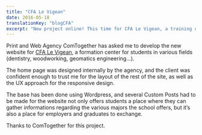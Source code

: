 ```yaml
---
title: "CFA Le Vigean"
date: 2016-05-18
translationKey: "blogCFA"
excerpt: "New project online! This time for CFA Le Vigean, a training center for multiple hand crafts."
---
```

Print and Web Agency ComTogether has asked me to develop the new website for [CFA Le Vigean](http://cfa-levigean.fr), a formation center for students in various fields (dentistry, woodworking, geomatics engineering…).

The home page was designed internally by the agency, and the client was confident enough to trust me for the layout of the rest of the site, as well as the UX approach for the responsive design.

The base has been done using Wordpress, and several Custom Posts had to be made for the website not only offers students a place where they can gather informations regarding the various majors the school offers, but it’s also a place for employers and graduates to exchange.

Thanks to ComTogether for this project.
